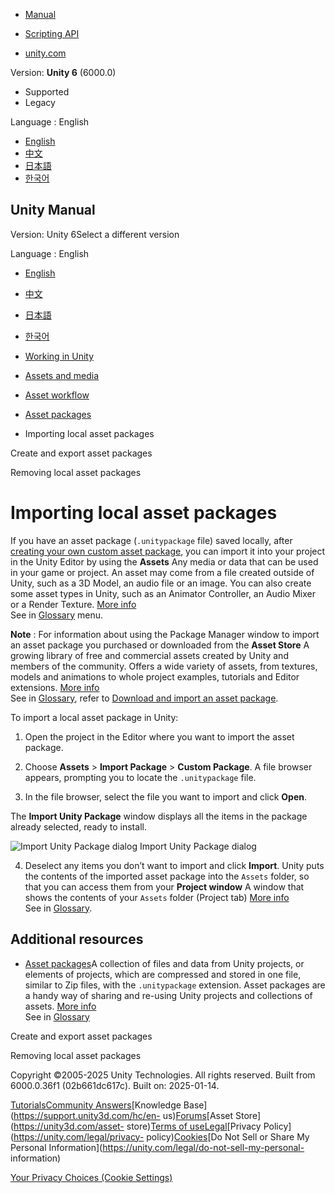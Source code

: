 [](https://docs.unity3d.com)

  * [Manual](../Manual/index.html)
  * [Scripting API](../ScriptReference/index.html)

  * [unity.com](https://unity.com/)

Version: **Unity 6** (6000.0)

  * Supported
  * Legacy

Language : English

  * [English](/Manual/AssetPackagesImport.html)
  * [中文](/cn/current/Manual/AssetPackagesImport.html)
  * [日本語](/ja/current/Manual/AssetPackagesImport.html)
  * [한국어](/kr/current/Manual/AssetPackagesImport.html)

[](https://docs.unity3d.com)

## Unity Manual

Version: Unity 6Select a different version

Language : English

  * [English](/Manual/AssetPackagesImport.html)
  * [中文](/cn/current/Manual/AssetPackagesImport.html)
  * [日本語](/ja/current/Manual/AssetPackagesImport.html)
  * [한국어](/kr/current/Manual/AssetPackagesImport.html)

  * [Working in Unity](working-in-unity.html)
  * [Assets and media](assets-and-media.html)
  * [Asset workflow](AssetWorkflow.html)
  * [Asset packages](AssetPackages.html)
  * Importing local asset packages

[](AssetPackagesCreate.html)

Create and export asset packages

[](upm-ui-remove-local.html)

Removing local asset packages

# Importing local asset packages

If you have an asset package (`.unitypackage` file) saved locally, after
[creating your own custom asset package](AssetPackagesCreate.html), you can
import it into your project in the Unity Editor by using the **Assets** Any
media or data that can be used in your game or project. An asset may come from
a file created outside of Unity, such as a 3D Model, an audio file or an
image. You can also create some asset types in Unity, such as an Animator
Controller, an Audio Mixer or a Render Texture. [More
info](AssetWorkflow.html)  
See in [Glossary](Glossary.html#Asset) menu.

**Note** : For information about using the Package Manager window to import an
asset package you purchased or downloaded from the **Asset Store** A growing
library of free and commercial assets created by Unity and members of the
community. Offers a wide variety of assets, from textures, models and
animations to whole project examples, tutorials and Editor extensions. [More
info](AssetStore.html)  
See in [Glossary](Glossary.html#AssetStore), refer to [Download and import an
asset package](upm-ui-import.html).

To import a local asset package in Unity:

  1. Open the project in the Editor where you want to import the asset package.

  2. Choose **Assets** > **Import Package** > **Custom Package**. A file browser appears, prompting you to locate the `.unitypackage` file.

  3. In the file browser, select the file you want to import and click **Open**.

The **Import Unity Package** window displays all the items in the package
already selected, ready to install.

![Import Unity Package dialog](../uploads/Main/CustomPackageInstallDialog.png)
Import Unity Package dialog

  4. Deselect any items you don’t want to import and click **Import**. Unity puts the contents of the imported asset package into the `Assets` folder, so that you can access them from your **Project window** A window that shows the contents of your `Assets` folder (Project tab) [More info](ProjectView.html)  
See in [Glossary](Glossary.html#Projectwindow).

## Additional resources

  * [Asset packages](AssetPackages.html)A collection of files and data from Unity projects, or elements of projects, which are compressed and stored in one file, similar to Zip files, with the `.unitypackage` extension. Asset packages are a handy way of sharing and re-using Unity projects and collections of assets. [More info](AssetPackages.html)  
See in [Glossary](Glossary.html#Assetpackage)

[](AssetPackagesCreate.html)

Create and export asset packages

[](upm-ui-remove-local.html)

Removing local asset packages

Copyright ©2005-2025 Unity Technologies. All rights reserved. Built from
6000.0.36f1 (02b661dc617c). Built on: 2025-01-14.

[Tutorials](https://learn.unity.com/)[Community
Answers](https://answers.unity3d.com)[Knowledge
Base](https://support.unity3d.com/hc/en-
us)[Forums](https://forum.unity3d.com)[Asset Store](https://unity3d.com/asset-
store)[Terms of
use](https://docs.unity3d.com/Manual/TermsOfUse.html)[Legal](https://unity.com/legal)[Privacy
Policy](https://unity.com/legal/privacy-
policy)[Cookies](https://unity.com/legal/cookie-policy)[Do Not Sell or Share
My Personal Information](https://unity.com/legal/do-not-sell-my-personal-
information)

[Your Privacy Choices (Cookie Settings)](javascript:void\(0\);)

